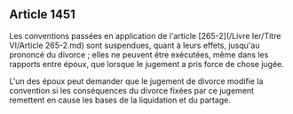 Article 1451
----
Les conventions passées en application de l'article [265-2](/Livre Ier/Titre VI/Article 265-2.md) sont suspendues, quant
à leurs effets, jusqu'au prononcé du divorce ; elles ne peuvent être exécutées,
même dans les rapports entre époux, que lorsque le jugement a pris force de
chose jugée.

L'un des époux peut demander que le jugement de divorce modifie la convention si
les conséquences du divorce fixées par ce jugement remettent en cause les bases
de la liquidation et du partage.
